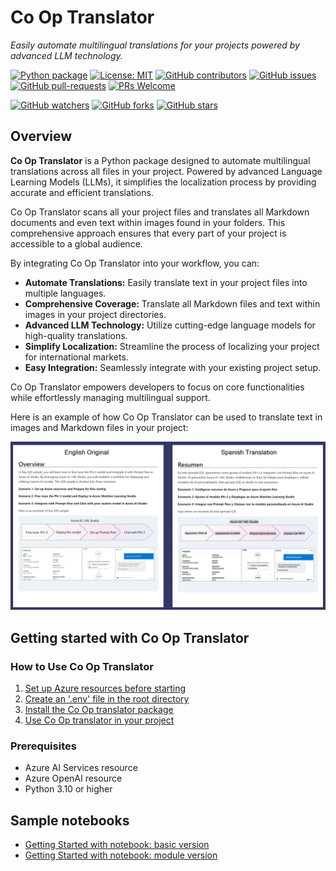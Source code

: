 # Co Op Translator

_Easily automate multilingual translations for your projects powered by advanced LLM technology._

[![Python package](https://img.shields.io/pypi/v/co-op-translator)](https://pypi.org/project/co-op-translator/)
[![License: MIT](https://img.shields.io/github/license/Imperial-EE-Microsoft/co_op_translator)](https://github.com/Imperial-EE-Microsoft/co_op_translator/blob/main/LICENSE)
[![GitHub contributors](https://img.shields.io/github/contributors/Imperial-EE-Microsoft/co_op_translator.svg)](https://GitHub.com/Imperial-EE-Microsoft/co_op_translator/graphs/contributors/)
[![GitHub issues](https://img.shields.io/github/issues/Imperial-EE-Microsoft/co_op_translator.svg)](https://GitHub.com/Imperial-EE-Microsoft/co_op_translator/issues/)
[![GitHub pull-requests](https://img.shields.io/github/issues-pr/Imperial-EE-Microsoft/co_op_translator.svg)](https://GitHub.com/Imperial-EE-Microsoft/co_op_translator/pulls/)
[![PRs Welcome](https://img.shields.io/badge/PRs-welcome-brightgreen.svg?style=flat-square)](http://makeapullrequest.com)

[![GitHub watchers](https://img.shields.io/github/watchers/Imperial-EE-Microsoft/co_op_translator.svg?style=social&label=Watch)](https://GitHub.com/Imperial-EE-Microsoft/co_op_translator/watchers/)
[![GitHub forks](https://img.shields.io/github/forks/Imperial-EE-Microsoft/co_op_translator.svg?style=social&label=Fork)](https://GitHub.com/Imperial-EE-Microsoft/co_op_translator/network/)
[![GitHub stars](https://img.shields.io/github/stars/Imperial-EE-Microsoft/co_op_translator?style=social&label=Star)](https://GitHub.com/Imperial-EE-Microsoft/co_op_translator/stargazers/)

## Overview

**Co Op Translator** is a Python package designed to automate multilingual translations across all files in your project. Powered by advanced Language Learning Models (LLMs), it simplifies the localization process by providing accurate and efficient translations.

Co Op Translator scans all your project files and translates all Markdown documents and even text within images found in your folders. This comprehensive approach ensures that every part of your project is accessible to a global audience.

By integrating Co Op Translator into your workflow, you can:

- **Automate Translations:** Easily translate text in your project files into multiple languages.
- **Comprehensive Coverage:** Translate all Markdown files and text within images in your project directories.
- **Advanced LLM Technology:** Utilize cutting-edge language models for high-quality translations.
- **Simplify Localization:** Streamline the process of localizing your project for international markets.
- **Easy Integration:** Seamlessly integrate with your existing project setup.

Co Op Translator empowers developers to focus on core functionalities while effortlessly managing multilingual support.

Here is an example of how Co Op Translator can be used to translate text in images and Markdown files in your project:

![Example](/imgs/ex.png)

## Getting started with Co Op Translator

### How to Use Co Op Translator

1. [Set up Azure resources before starting](./docs/set-up-azure-resources.md)
1. [Create an '.env' file in the root directory](./docs/create-env-file.md)
1. [Install the Co Op translator package](./docs/install-package.md)
1. [Use Co Op translator in your project](./docs/use-co-op-translator.md)

### Prerequisites

- Azure AI Services resource
- Azure OpenAI resource
- Python 3.10 or higher

## Sample notebooks

- [Getting Started with notebook: basic version](notebooks/notebook_for_microsoft_final.ipynb)
- [Getting Started with notebook: module version](notebooks/notebook_for_module_project.ipynb)
